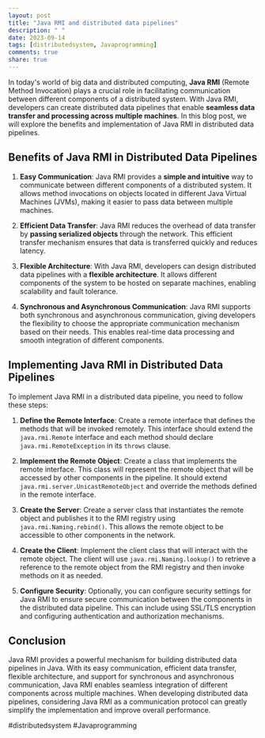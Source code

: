 ```yaml
---
layout: post
title: "Java RMI and distributed data pipelines"
description: " "
date: 2023-09-14
tags: [distributedsystem, Javaprogramming]
comments: true
share: true
---
```


In today's world of big data and distributed computing, **Java RMI** (Remote Method Invocation) plays a crucial role in facilitating communication between different components of a distributed system. With Java RMI, developers can create distributed data pipelines that enable **seamless data transfer and processing across multiple machines**. In this blog post, we will explore the benefits and implementation of Java RMI in distributed data pipelines.

## Benefits of Java RMI in Distributed Data Pipelines

1. **Easy Communication**: Java RMI provides a **simple and intuitive** way to communicate between different components of a distributed system. It allows method invocations on objects located in different Java Virtual Machines (JVMs), making it easier to pass data between multiple machines.

2. **Efficient Data Transfer**: Java RMI reduces the overhead of data transfer by **passing serialized objects** through the network. This efficient transfer mechanism ensures that data is transferred quickly and reduces latency.

3. **Flexible Architecture**: With Java RMI, developers can design distributed data pipelines with a **flexible architecture**. It allows different components of the system to be hosted on separate machines, enabling scalability and fault tolerance.

4. **Synchronous and Asynchronous Communication**: Java RMI supports both synchronous and asynchronous communication, giving developers the flexibility to choose the appropriate communication mechanism based on their needs. This enables real-time data processing and smooth integration of different components.

## Implementing Java RMI in Distributed Data Pipelines

To implement Java RMI in a distributed data pipeline, you need to follow these steps:

1. **Define the Remote Interface**: Create a remote interface that defines the methods that will be invoked remotely. This interface should extend the `java.rmi.Remote` interface and each method should declare `java.rmi.RemoteException` in its `throws` clause.

2. **Implement the Remote Object**: Create a class that implements the remote interface. This class will represent the remote object that will be accessed by other components in the pipeline. It should extend `java.rmi.server.UnicastRemoteObject` and override the methods defined in the remote interface.

3. **Create the Server**: Create a server class that instantiates the remote object and publishes it to the RMI registry using `java.rmi.Naming.rebind()`. This allows the remote object to be accessible to other components in the network.

4. **Create the Client**: Implement the client class that will interact with the remote object. The client will use `java.rmi.Naming.lookup()` to retrieve a reference to the remote object from the RMI registry and then invoke methods on it as needed.

5. **Configure Security**: Optionally, you can configure security settings for Java RMI to ensure secure communication between the components in the distributed data pipeline. This can include using SSL/TLS encryption and configuring authentication and authorization mechanisms.

## Conclusion

Java RMI provides a powerful mechanism for building distributed data pipelines in Java. With its easy communication, efficient data transfer, flexible architecture, and support for synchronous and asynchronous communication, Java RMI enables seamless integration of different components across multiple machines. When developing distributed data pipelines, considering Java RMI as a communication protocol can greatly simplify the implementation and improve overall performance.

#distributedsystem #Javaprogramming
